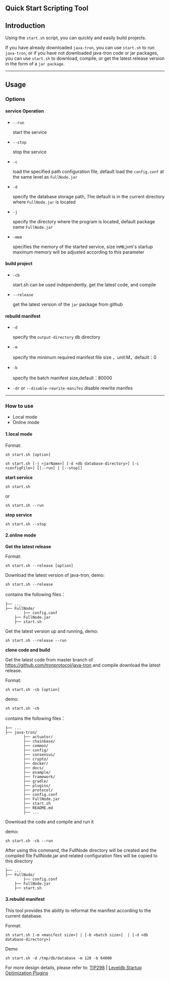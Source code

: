 ## Quick Start Scripting Tool

## Introduction

Using the `start.sh` script, you can quickly and easily build projects.

If you have already downloaded `java-tron`, you can use `start.sh` to run `java-tron`, or if you have not downloaded java-tron code or jar packages, you can use `start.sh` to download, compile, or get the latest release version in the form of a `jar package`.

***

## Usage

### Options

#### service Operation

* `--run` 

  start the service

* `--stop`

  stop the service

* `-c`

  load the specified path configuration file, default load the `config.conf` at the same level as `FullNode.jar`

* `-d`

  specify the database storage path, The default is in the current directory where `FullNode.jar` is located

* `-j`

  specify the directory where the program is located, default package name `FullNode.jar `

* `-mem`

  specifies the memory of the started service, size in`MB`,jvm's startup maximum memory will be adjusted according to this parameter

#### build project

* `-cb`

  start.sh can be used independently, get the latest code, and compile

* `--release`

  get the latest version of the `jar` package from github


#### rebuild manifest

* `-d`

  specify the `output-directory` db directory

* `-m`

  specify the minimum required manifest file size ，unit:M，default：0

* `-b`

  specify the batch manifest size,default：80000

* `-dr` or `--disable-rewrite-manifes`
  disable rewrite manifes  

***

### How to use

* Local mode
* Online mode

#### 1.local mode

Format:

```
sh start.sh [option]
```

```
sh start.sh [-j <jarName>] [-d <db database-directory>] [-c <configFile>] [[--run] | [--stop]]
```

**start service**

```
sh start.sh 
```

or



```
sh start.sh --run
```

**stop service**

```
sh start.sh --stop
```



#### 2.online mode

**Get the latest release**

Format:

```
sh start.sh --release [option]
```

Download the latest version of java-tron, demo:

```
sh start.sh --release
```

contains the following files：

```
├── ...
├── FullNode/
		├── config.conf
    ├── FullNode.jar
    ├── start.sh
```

Get the latest version up and running, demo:

```
sh start.sh --release --run
```

**clone code and build**

Get the latest code from master branch of https://github.com/tronprotocol/java-tron and compile download the latest release. 

Format:

```
sh start.sh -cb [option]
```

demo:

```
sh start.sh -cb
```

contains the following files：

```
├── ...
├── java-tron/
		├── actuator/
		├── chainbase/
		├── common/
		├── config/
		├── consensus/    
		├── crypto/
		├── docker/
		├── docs/
		├── example/   
		├── framework/
		├── gradle/
		├── plugins/
		├── protocol/
		├── config.conf
		├── FullNode.jar
		├── start.sh
		├── README.md
		├── ...
```

Download the code and compile and run it

demo:

```
sh start.sh -cb --run
```

After using this command, the FullNode directory will be created and the compiled file FullNode.jar and related configuration files will be copied to this directory

```
├── ...
├── FullNode/
		├── config.conf
    ├── FullNode.jar
    ├── start.sh
```



#### 3.rebuild manifest

This tool provides the ability to reformat the manifest according to the current database.

Format:

```
sh start.sh [-m <manifest size>] | [-b <batch size>]  | [-d <db database-directory>]
```

Demo

```
sh start.sh -d /tmp/db/database -m 128 -b 64000
```

For more design details, please refer to: [TIP298](https://github.com/tronprotocol/tips/issues/298) | [Leveldb Startup Optimization Plugins](https://github.com/tronprotocol/documentation-en/blob/master/docs/developers/archive-manifest.md)




